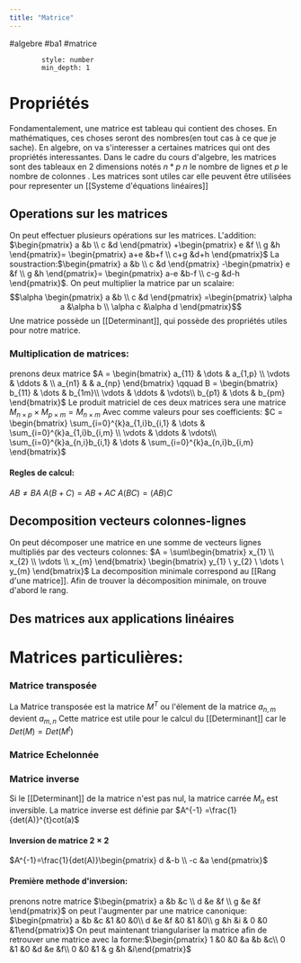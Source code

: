 ```yaml
---
title: "Matrice"
---
```


#algebre #ba1 #matrice 
```toc
		style: number
		min_depth: 1
```
# Propriétés
Fondamentalement, une matrice est tableau qui contient des choses. En mathématiques, ces choses seront des nombres(en tout cas à ce que je sache). En algebre, on va s'interesser a certaines matrices qui ont des propriétés interessantes.
Dans le cadre du cours d'algebre, les matrices sont des tableaux en 2 dimensions notés $n*p$ $n$ le nombre de lignes et $p$ le nombre de colonnes . Les matrices sont utiles car elle peuvent être utilisées pour representer un [[Systeme d'équations linéaires]]
## Operations sur les matrices
On peut effectuer plusieurs opérations sur les matrices.
L'addition: $\begin{pmatrix} a &b \\ c &d \end{pmatrix} +\begin{pmatrix} e &f \\ g &h \end{pmatrix}= \begin{pmatrix} a+e &b+f \\ c+g &d+h \end{pmatrix}$
La soustraction:$\begin{pmatrix} a &b \\ c &d \end{pmatrix} -\begin{pmatrix} e &f \\ g &h \end{pmatrix}= \begin{pmatrix} a-e &b-f \\ c-g &d-h \end{pmatrix}$.
On peut multiplier la matrice par un scalaire:
$$\alpha \begin{pmatrix} a &b \\ c &d \end{pmatrix} =\begin{pmatrix} \alpha a &\alpha b \\ \alpha c  &\alpha d \end{pmatrix}$$
Une matrice possède un [[Determinant]], qui possède des propriétés utiles pour notre matrice.
### Multiplication de matrices:
prenons deux matrice
$A = \begin{bmatrix} 
    a_{11}  & \dots & a_{1,p} \\
    \vdots & \ddots & \\
    a_{n1} &        & a_{np} 
    \end{bmatrix}
\qquad
B = \begin{bmatrix} 
    b_{11} & \dots  & b_{1m}\\
    \vdots & \ddots & \vdots\\
    b_{p1} & \dots  & b_{pm} 
    \end{bmatrix}$
	Le produit matriciel de ces deux matrices sera une matrice $M_{n\times p}\times M_{p\times m} =M_{n\times m}$
	Avec comme valeurs pour ses coefficients:
	$C = \begin{bmatrix} 
    \sum_{i=0}^{k}a_{1,i}b_{i,1} & \dots  &  \sum_{i=0}^{k}a_{1,i}b_{i,m} \\
    \vdots & \ddots & \vdots\\
     \sum_{i=0}^{k}a_{n,i}b_{i,1}  & \dots  &  \sum_{i=0}^{k}a_{n,i}b_{i,m} 
    \end{bmatrix}$
#### Regles de calcul:
$AB \neq BA$
$A(B+C) = AB + AC$
$A(BC)=(AB)C$
## Decomposition vecteurs colonnes-lignes
On peut décomposer une matrice en une somme de vecteurs lignes multipliés par des vecteurs colonnes:
 $A = \sum\begin{bmatrix}
 x_{1} \\
 x_{2} \\
 \vdots \\
 x_{m}
 \end{bmatrix}
 \begin{bmatrix}
 y_{1} \
 y_{2} \
 \dots \
 y_{m}
 \end{bmatrix}$
 La decomposition minimale correspond au [[Rang d'une matrice]].
 Afin de trouver la décomposition minimale, on trouve d'abord le rang.
 
## Des matrices aux applications linéaires

# Matrices particulières:
### Matrice transposée
La Matrice transposée est la matrice $M^{T}$ ou l'élement de la matrice $a_{n,m}$ devient $a_{m,n}$
Cette matrice est utile pour le calcul du [[Determinant]] car le $Det(M)= Det(M^{t})$
### Matrice Echelonnée
### Matrice inverse
Si le [[Determinant]] de la matrice n'est pas nul, la matrice carrée $M_{n}$ est inversible. 
La matrice inverse est définie par $A^{-1} =\frac{1}{det(A)}^{t}cot(a)$
#### Inversion de matrice $2\times2$
$A^{-1}=\frac{1}{det(A)}\begin{pmatrix} d &-b \\ -c &a \end{pmatrix}$
#### Première methode d'inversion:
prenons notre matrice $\begin{pmatrix} a &b &c \\ d &e &f \\ g &e &f \end{pmatrix}$ on peut l'augmenter par une matrice canonique: $\begin{pmatrix} a &b &c &1 &0 &0\\ d &e &f &0 &1 &0\\ g &h &i & 0 &0 &1\end{pmatrix}$ On peut maintenant triangulariser la matrice afin de retrouver une matrice avec la forme:$\begin{pmatrix} 1 &0 &0 &a &b &c\\ 0 &1 &0 &d &e &f\\ 0 &0 &1 & g &h &i\end{pmatrix}$